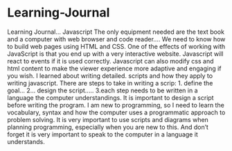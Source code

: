# Learning-Journal
Learning Journal... Javascript
The only equipment needed are the text book and a computer with web browser and code reader…. We need to know how to build web pages using HTML and CSS. 
One of the effects of working with JavaScript is that you end up with a very interactive website. 
Javascript will react to events if it is used correctly. 
Javascript can also modify css and html content to make the viewer experience more adaptive and engaging if you wish. 
I learned about writing detailed.  scripts and how they apply to writing javascript. 
There are steps to take in writing a scrip: 1. define the goal... 2... design the script..... 3.each step needs to be written in a language the computer understandings. 
It is important to design a script before writing the program. 
I am new to programming, so I need to learn the vocabulary, syntax and how the computer uses a programmatic approach to problem solving. 
It is very important to use scripts and diagrams when planning programming, especially when you are new to this. 
And don’t forget it is very important to speak to the computer in a language it understands.

